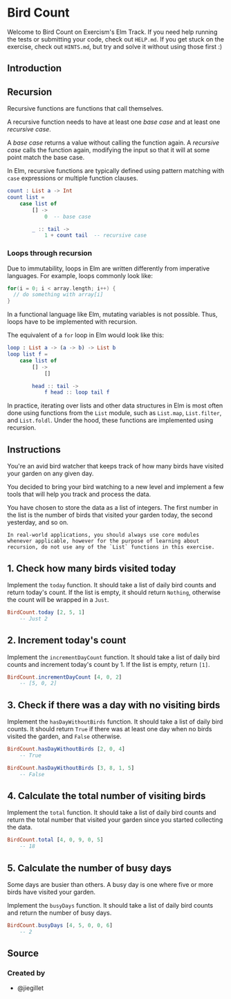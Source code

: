 # Bird Count

Welcome to Bird Count on Exercism's Elm Track.
If you need help running the tests or submitting your code, check out `HELP.md`.
If you get stuck on the exercise, check out `HINTS.md`, but try and solve it without using those first :)

## Introduction

## Recursion

Recursive functions are functions that call themselves.

A recursive function needs to have at least one _base case_ and at least one _recursive case_.

A _base case_ returns a value without calling the function again.
A _recursive case_ calls the function again, modifying the input so that it will at some point match the base case.

In Elm, recursive functions are typically defined using pattern matching with `case` expressions or multiple function clauses.

```elm
count : List a -> Int
count list =
    case list of
        [] ->
            0  -- base case

        _ :: tail ->
            1 + count tail  -- recursive case
```

### Loops through recursion

Due to immutability, loops in Elm are written differently from imperative languages.
For example, loops commonly look like:

```c
for(i = 0; i < array.length; i++) {
  // do something with array[i]
}
```

In a functional language like Elm, mutating variables is not possible.
Thus, loops have to be implemented with recursion.

The equivalent of a `for` loop in Elm would look like this:

```elm
loop : List a -> (a -> b) -> List b
loop list f =
    case list of
        [] ->
            []

        head :: tail ->
            f head :: loop tail f
```

In practice, iterating over lists and other data structures in Elm is most often done using functions from the `List` module, such as `List.map`, `List.filter`, and `List.foldl`.
Under the hood, these functions are implemented using recursion.

## Instructions

You're an avid bird watcher that keeps track of how many birds have visited your garden on any given day.

You decided to bring your bird watching to a new level and implement a few tools that will help you track and process the data.

You have chosen to store the data as a list of integers.
The first number in the list is the number of birds that visited your garden today, the second yesterday, and so on.

```exercism/note
In real-world applications, you should always use core modules whenever applicable, however for the purpose of learning about recursion, do not use any of the `List` functions in this exercise.
```

## 1. Check how many birds visited today

Implement the `today` function.
It should take a list of daily bird counts and return today's count.
If the list is empty, it should return `Nothing`, otherwise the count will be wrapped in a `Just`.

```elm
BirdCount.today [2, 5, 1]
    -- Just 2
```

## 2. Increment today's count

Implement the `incrementDayCount` function.
It should take a list of daily bird counts and increment today's count by 1.
If the list is empty, return `[1]`.

```elm
BirdCount.incrementDayCount [4, 0, 2]
    -- [5, 0, 2]
```

## 3. Check if there was a day with no visiting birds

Implement the `hasDayWithoutBirds` function.
It should take a list of daily bird counts.
It should return `True` if there was at least one day when no birds visited the garden, and `False` otherwise.

```elm
BirdCount.hasDayWithoutBirds [2, 0, 4]
    -- True

BirdCount.hasDayWithoutBirds [3, 8, 1, 5]
    -- False
```

## 4. Calculate the total number of visiting birds

Implement the `total` function.
It should take a list of daily bird counts and return the total number that visited your garden since you started collecting the data.

```elm
BirdCount.total [4, 0, 9, 0, 5]
    -- 18
```

## 5. Calculate the number of busy days

Some days are busier than others.
A busy day is one where five or more birds have visited your garden.

Implement the `busyDays` function.
It should take a list of daily bird counts and return the number of busy days.

```elm
BirdCount.busyDays [4, 5, 0, 0, 6]
    -- 2
```

## Source

### Created by

- @jiegillet